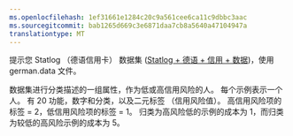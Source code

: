 ```yaml
---
ms.openlocfilehash: 1ef31661e1284c20c9a561cee6ca11c9dbbc3aac
ms.sourcegitcommit: bab1265d669c3e6871daa7cb8a5640a47104947a
translationtype: MT
---
```

提示您 Statlog （德语信用卡） 数据集 (<a href="http://archive.ics.uci.edu/ml/datasets/Statlog+(German+Credit+Data)">Statlog + 德语 + 信用 + 数据</a>)，使用 german.data 文件。<p> </p>数据集进行分类描述的一组属性，作为低或高信用风险的人。 每个示例表示一个人。 有 20 功能，数字和分类，以及二元标签 （信用风险值）。 高信用风险项的标签 = 2，低信用风险项的标签 = 1。 归类为高风险低的示例的成本为 1，而归类为较低的高风险示例的成本为 5。